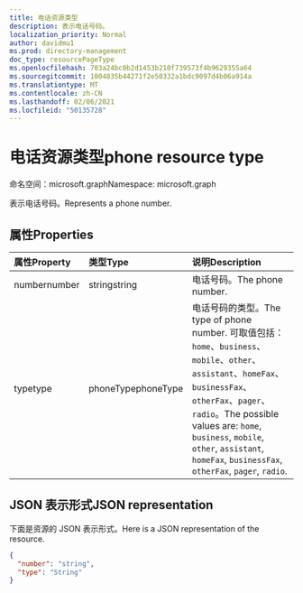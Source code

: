 ```yaml
---
title: 电话资源类型
description: 表示电话号码。
localization_priority: Normal
author: davidmu1
ms.prod: directory-management
doc_type: resourcePageType
ms.openlocfilehash: 703a24bc0b2d1453b210f739573f4b9629355a64
ms.sourcegitcommit: 1004835b44271f2e50332a1bdc9097d4b06a914a
ms.translationtype: MT
ms.contentlocale: zh-CN
ms.lasthandoff: 02/06/2021
ms.locfileid: "50135728"
---
```

# <a name="phone-resource-type"></a><span data-ttu-id="de98f-103">电话资源类型</span><span class="sxs-lookup"><span data-stu-id="de98f-103">phone resource type</span></span>

<span data-ttu-id="de98f-104">命名空间：microsoft.graph</span><span class="sxs-lookup"><span data-stu-id="de98f-104">Namespace: microsoft.graph</span></span>

<span data-ttu-id="de98f-105">表示电话号码。</span><span class="sxs-lookup"><span data-stu-id="de98f-105">Represents a phone number.</span></span>


## <a name="properties"></a><span data-ttu-id="de98f-106">属性</span><span class="sxs-lookup"><span data-stu-id="de98f-106">Properties</span></span>
| <span data-ttu-id="de98f-107">属性</span><span class="sxs-lookup"><span data-stu-id="de98f-107">Property</span></span>     | <span data-ttu-id="de98f-108">类型</span><span class="sxs-lookup"><span data-stu-id="de98f-108">Type</span></span>   |<span data-ttu-id="de98f-109">说明</span><span class="sxs-lookup"><span data-stu-id="de98f-109">Description</span></span>|
|:---------------|:--------|:----------|
|<span data-ttu-id="de98f-110">number</span><span class="sxs-lookup"><span data-stu-id="de98f-110">number</span></span>|<span data-ttu-id="de98f-111">string</span><span class="sxs-lookup"><span data-stu-id="de98f-111">string</span></span>|<span data-ttu-id="de98f-112">电话号码。</span><span class="sxs-lookup"><span data-stu-id="de98f-112">The phone number.</span></span>|
|<span data-ttu-id="de98f-113">type</span><span class="sxs-lookup"><span data-stu-id="de98f-113">type</span></span>|<span data-ttu-id="de98f-114">phoneType</span><span class="sxs-lookup"><span data-stu-id="de98f-114">phoneType</span></span>|<span data-ttu-id="de98f-115">电话号码的类型。</span><span class="sxs-lookup"><span data-stu-id="de98f-115">The type of phone number.</span></span> <span data-ttu-id="de98f-116">可取值包括：`home`、`business`、`mobile`、`other`、`assistant`、`homeFax`、`businessFax`、`otherFax`、`pager`、`radio`。</span><span class="sxs-lookup"><span data-stu-id="de98f-116">The possible values are: `home`, `business`, `mobile`, `other`, `assistant`, `homeFax`, `businessFax`, `otherFax`, `pager`, `radio`.</span></span>|

## <a name="json-representation"></a><span data-ttu-id="de98f-117">JSON 表示形式</span><span class="sxs-lookup"><span data-stu-id="de98f-117">JSON representation</span></span>

<span data-ttu-id="de98f-118">下面是资源的 JSON 表示形式。</span><span class="sxs-lookup"><span data-stu-id="de98f-118">Here is a JSON representation of the resource.</span></span>

<!-- {
  "blockType": "resource",
  "optionalProperties": [

  ],
  "@odata.type": "microsoft.graph.phone"
}-->

```json
{
  "number": "string",
  "type": "String"
}

```

<!-- uuid: 8fcb5dbc-d5aa-4681-8e31-b001d5168d79
2015-10-25 14:57:30 UTC -->
<!-- {
  "type": "#page.annotation",
  "description": "phone resource",
  "keywords": "",
  "section": "documentation",
  "tocPath": ""
}-->

